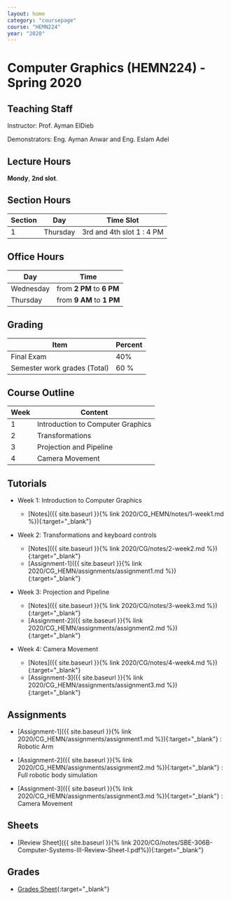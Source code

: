 ```yaml
---
layout: home
category: "coursepage"
course: "HEMN224"
year: "2020"
---
```


# Computer  Graphics \(HEMN224\) - Spring 2020

## Teaching Staff

Instructor: Prof. Ayman ElDieb

Demonstrators:  Eng. Ayman Anwar and Eng. Eslam Adel  

## Lecture Hours

**Mondy**, **2nd slot**.

## Section Hours

| Section | Day | Time Slot |
|---------|-----|-----------|
|   1     | Thursday | 3rd and 4th slot  1 : 4 PM |

## Office Hours

| Day | Time |
|-----|-----------|
| Wednesday | from **2 PM** to **6 PM** |
| Thursday | from **9 AM** to **1 PM** |

## Grading

| Item | Percent  |
|-----|-----------|
| Final Exam | 40%  |
| Semester work grades (Total) | 60 % |


## Course Outline

| Week | Content |
|------|---------| 
|   1  | Introduction to Computer Graphics| 
|   2  | Transformations|  
|   3  | Projection and Pipeline  | 
|   4  | Camera Movement  | 

## Tutorials

* Week 1: Introduction to Computer Graphics
    * [Notes]({{ site.baseurl }}{% link 2020/CG_HEMN/notes/1-week1.md %}){:target="_blank"}

* Week 2: Transformations and keyboard controls
    * [Notes]({{ site.baseurl }}{% link 2020/CG/notes/2-week2.md %}){:target="_blank"}
    * [Assignment-1]({{ site.baseurl }}{% link 2020/CG_HEMN/assignments/assignment1.md %}){:target="_blank"}

* Week 3: Projection and Pipeline
    * [Notes]({{ site.baseurl }}{% link 2020/CG/notes/3-week3.md %}){:target="_blank"}
    * [Assignment-2]({{ site.baseurl }}{% link 2020/CG_HEMN/assignments/assignment2.md %}){:target="_blank"}

* Week 4: Camera Movement
    * [Notes]({{ site.baseurl }}{% link 2020/CG/notes/4-week4.md %}){:target="_blank"}
    * [Assignment-3]({{ site.baseurl }}{% link 2020/CG_HEMN/assignments/assignment3.md %}){:target="_blank"}


## Assignments
    
* [Assignment-1]({{ site.baseurl }}{% link 2020/CG_HEMN/assignments/assignment1.md %}){:target="_blank"} : Robotic Arm 

* [Assignment-2]({{ site.baseurl }}{% link 2020/CG_HEMN/assignments/assignment2.md %}){:target="_blank"} : Full robotic body simulation 

* [Assignment-3]({{ site.baseurl }}{% link 2020/CG_HEMN/assignments/assignment3.md %}){:target="_blank"} : Camera Movement 

## Sheets 

* [Review Sheet]({{ site.baseurl }}{% link 2020/CG/notes/SBE-306B-Computer-Systems-III-Review-Sheet-I.pdf%}){:target="_blank"} 


## Grades 

* [Grades Sheet](https://drive.google.com/open?id=1IAU1SLBzATLk48t3i6tgwj76hM27dI0B){:target="_blank"}
